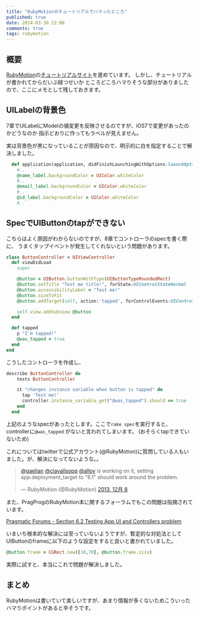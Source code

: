 ```yaml
---
title: "RubyMotionのチュートリアルでハマったところ"
published: true
date: 2014-03-30 22:00
comments: true
tags: rubymotion
---
```


## 概要

[RubyMotion](http://www.rubymotion.com/)の[チュートリアルサイト](http://tutorial.rubymotion.jp/)を進めています。
しかし、チュートリアルが書かれてからだいぶ経つせいか
ところどころハマりそうな部分がありましたので、ここにメモとして残しておきます。

## UILabelの背景色

7章でUILabelにModelの値変更を反映させるのですが、iOS7で変更があったのかどうなのか
指示どおりに作ってもラベルが見えません。

実は背景色が黒になっていることが原因なので、明示的に白を指定することで解決しました。

~~~ ruby
  def application(application, didFinishLaunchingWithOptions:launchOptions)
    #..
    @name_label.backgroundColor = UIColor.whiteColor
    #..
    @email_label.backgroundColor = UIColor.whiteColor
    #..
    @id_label.backgroundColor = UIColor.whiteColor
    #..
~~~

## SpecでUIButtonのtapができない

こちらはよく原因がわからないのですが、8章でコントローラのspecを書く際に、
うまくタップイベントが発生してくれないという問題があります。

~~~ ruby
class ButtonController < UIViewController
  def viewDidLoad
    super

    @button = UIButton.buttonWithType(UIButtonTypeRoundedRect)
    @button.setTitle "Test me title!", forState:UIControlStateNormal
    @button.accessibilityLabel = "Test me!"
    @button.sizeToFit
    @button.addTarget(self, action:'tapped', forControlEvents:UIControlEventTouchUpInside)

    self.view.addSubview @button
  end

  def tapped
    p "I'm tapped!"
    @was_tapped = true
  end
end
~~~

こうしたコントローラを作成し、

~~~ ruby
describe ButtonController do
    tests ButtonController

    it "changes instance variable when button is tapped" do
      tap 'Test me!'
      controller.instance_variable_get("@was_tapped").should == true
    end
  end
~~~

上記のようなspecがあったとします。ここで`rake spec`を実行すると、
controllerに`@was_tapped` がないと言われてしまいます。
(おそらくtapできていないため)

これについてはtwitterで公式アカウント(@RubyMotion)に質問している人もいました。が、解決になってないような。。

<div>
<blockquote class="twitter-tweet" lang="ja"><p><a href="https://twitter.com/gaelian">@gaelian</a> <a href="https://twitter.com/clayallsopp">@clayallsopp</a> <a href="https://twitter.com/alloy">@alloy</a> is working on it, setting app.deployment_target to &quot;6.1&quot; should work around the problem.</p>&mdash; RubyMotion (@RubyMotion) <a href="https://twitter.com/RubyMotion/statuses/409621868178857984">2013, 12月 8</a></blockquote>
<script async src="//platform.twitter.com/widgets.js" charset="utf-8"></script>
</div>

また、PragProgのRubyMotion本に関するフォーラムでもこの問題は指摘されています。

[Pragmatic Forums - Section 6.2 Testing App UI and Controllers problem](http://forums.pragprog.com/forums/279/topics/11365)

いまいち根本的な解決には至っていないようですが、暫定的な対処法としてUIButtonのframeに以下のような設定をすると良いと書かれていました。

~~~ ruby
@button.frame = CGRect.new([10,70], @button.frame.size)
~~~

実際に試すと、本当にこれで問題が解決しました。

## まとめ

RubyMotionは書いていて楽しいですが、あまり情報が多くないためこういったハマりポイントがあると辛そうです。

